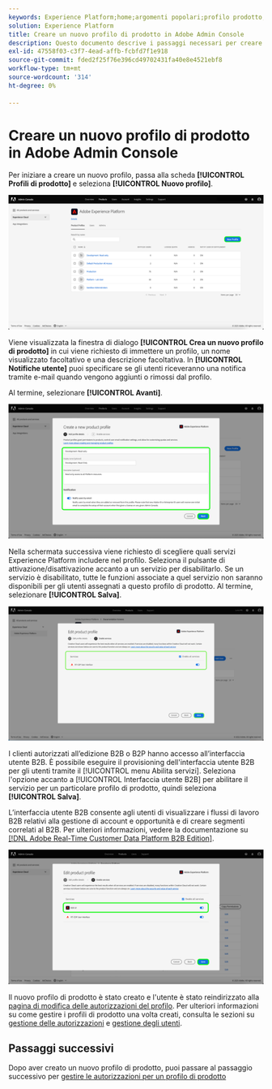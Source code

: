 ```yaml
---
keywords: Experience Platform;home;argomenti popolari;profilo prodotto;product profile
solution: Experience Platform
title: Creare un nuovo profilo di prodotto in Adobe Admin Console
description: Questo documento descrive i passaggi necessari per creare un nuovo profilo di prodotto in Adobe Admin Console. Per iniziare a creare un nuovo profilo, accedi alla scheda Profili di prodotto e fai clic su Nuovo profilo.
exl-id: 47558f03-c3f7-4ead-affb-fcbfd7f1e918
source-git-commit: fded2f25f76e396cd49702431fa40e8e4521ebf8
workflow-type: tm+mt
source-wordcount: '314'
ht-degree: 0%

---
```


# Creare un nuovo profilo di prodotto in Adobe Admin Console

Per iniziare a creare un nuovo profilo, passa alla scheda **[!UICONTROL Profili di prodotto]** e seleziona **[!UICONTROL Nuovo profilo]**.

![nuovo-profilo](../images/new-profile.png)

Viene visualizzata la finestra di dialogo **[!UICONTROL Crea un nuovo profilo di prodotto]** in cui viene richiesto di immettere un profilo, un nome visualizzato facoltativo e una descrizione facoltativa. In **[!UICONTROL Notifiche utente]** puoi specificare se gli utenti riceveranno una notifica tramite e-mail quando vengono aggiunti o rimossi dal profilo.

Al termine, selezionare **[!UICONTROL Avanti]**.

![create-new-product-profile](../images/create-new-product-profile.png)

Nella schermata successiva viene richiesto di scegliere quali servizi Experience Platform includere nel profilo. Seleziona il pulsante di attivazione/disattivazione accanto a un servizio per disabilitarlo. Se un servizio è disabilitato, tutte le funzioni associate a quel servizio non saranno disponibili per gli utenti assegnati a questo profilo di prodotto. Al termine, selezionare **[!UICONTROL Salva]**.

![enable-services](../images/enable-services.png)

I clienti autorizzati all’edizione B2B o B2P hanno accesso all’interfaccia utente B2B. È possibile eseguire il provisioning dell&#39;interfaccia utente B2B per gli utenti tramite il [!UICONTROL menu Abilita servizi]. Seleziona l&#39;opzione accanto a [!UICONTROL Interfaccia utente B2B] per abilitare il servizio per un particolare profilo di prodotto, quindi seleziona **[!UICONTROL Salva]**.

L’interfaccia utente B2B consente agli utenti di visualizzare i flussi di lavoro B2B relativi alla gestione di account e opportunità e di creare segmenti correlati al B2B. Per ulteriori informazioni, vedere la documentazione su [[!DNL Adobe Real-Time Customer Data Platform B2B Edition]](../../rtcdp/b2b-overview.md).

![enable-b2b](../images/enable-b2b.png)

Il nuovo profilo di prodotto è stato creato e l&#39;utente è stato reindirizzato alla [pagina di modifica delle autorizzazioni del profilo](#edit-permissions). Per ulteriori informazioni su come gestire i profili di prodotto una volta creati, consulta le sezioni su [gestione delle autorizzazioni](#manage-permissions-for-a-product-profile) e [gestione degli utenti](#manage-users-for-a-product-profile).

## Passaggi successivi

Dopo aver creato un nuovo profilo di prodotto, puoi passare al passaggio successivo per [gestire le autorizzazioni per un profilo di prodotto](permissions.md)

